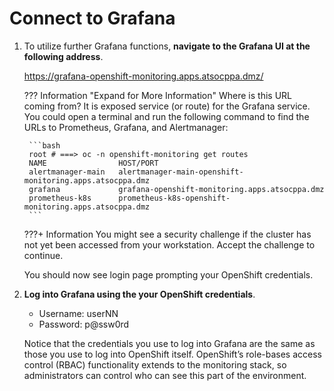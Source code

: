 # Connect to Grafana

1. To utilize further Grafana functions, **navigate to the Grafana UI at the following address**.

    <https://grafana-openshift-monitoring.apps.atsocppa.dmz/>

    ??? Information "Expand for More Information"
        Where is this URL coming from? It is exposed service (or route) for the Grafana service. You could open a terminal and run the following command to find the URLs to Prometheus, Grafana, and Alertmanager:

        ```bash
        root # ===> oc -n openshift-monitoring get routes
        NAME                HOST/PORT                              
        alertmanager-main   alertmanager-main-openshift-monitoring.apps.atsocppa.dmz
        grafana             grafana-openshift-monitoring.apps.atsocppa.dmz
        prometheus-k8s      prometheus-k8s-openshift-monitoring.apps.atsocppa.dmz
        ```

    ???+ Information
        You might see a security challenge if the cluster has not yet been accessed from your workstation. Accept the challenge to continue.

    You should now see login page prompting your OpenShift credentials.

1. **Log into Grafana using the your OpenShift credentials**.

    * Username: userNN
    * Password: p@ssw0rd

    Notice that the credentials you use to log into Grafana are the same as those you use to log into OpenShift itself. OpenShift’s role-bases access control (RBAC) functionality extends to the monitoring stack, so administrators can control who can see this part of the environment.
